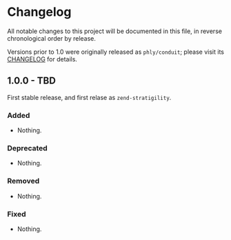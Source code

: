 # Changelog

All notable changes to this project will be documented in this file, in reverse chronological order by release.

Versions prior to 1.0 were originally released as `phly/conduit`; please visit
its [CHANGELOG](https://github.com/phly/conduit/blob/master/CHANGELOG.md) for
details.

## 1.0.0 - TBD

First stable release, and first relase as `zend-stratigility`.

### Added

- Nothing.

### Deprecated

- Nothing.

### Removed

- Nothing.

### Fixed

- Nothing.
